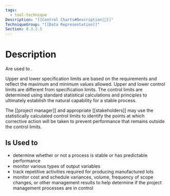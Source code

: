 ```yaml
---
tags:
  - tool-technique
Description: "[[Control Charts#Description|📝]]"
TechniqueGroup: "[[Data Representation]]"
Section: 8.3.2.5
---
```

# Description
Are used to .

Upper and lower specification limits are based on the requirements and reflect the maximum and minimum values allowed. Upper and lower control limits are different from specification limits. The control limits are determined using standard statistical calculations and principles to ultimately establish the natural capability for a stable process.

The [[project manager]] and appropriate [[stakeholders]] may use the statistically calculated control limits to identify the points at which corrective action will be taken to prevent performance that remains outside the control limits.
## Is Used to
- determine whether or not a process is stable or has predictable performance
- monitor various types of output variables
- track repetitive activities required for producing manufactured lots
- monitor cost and schedule variances, volume, frequency of scope changes, or other management results to help determine if the project management processes are in control